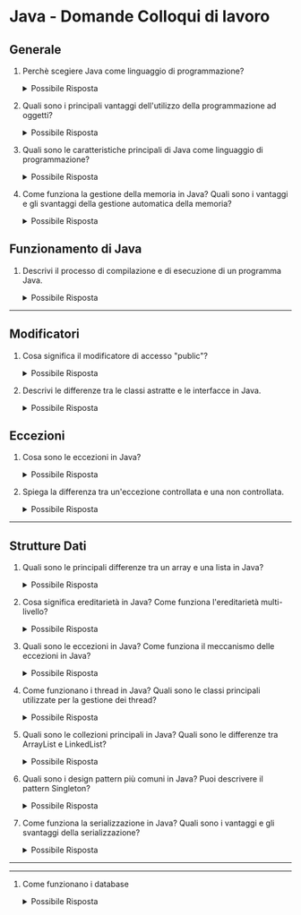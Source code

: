 # Java - Domande Colloqui di lavoro

## Generale

1. Perchè scegiere Java come linguaggio di programmazione?
    <details><summary> Possibile Risposta</summary>
    Perche le applicazioni sviluppate in java sono multipiattaforma: Interpretato il codice sorgente, e generato il programma oggetto (bytecode), quest'ultimo può essere compilato con una 

    ---
    </details>

1. Quali sono i principali vantaggi dell'utilizzo della programmazione ad oggetti?
    <details><summary> Possibile Risposta</summary>


    ---
    </details>

1. Quali sono le caratteristiche principali di Java come linguaggio di programmazione?
    <details><summary> Possibile Risposta</summary>


    ---
    </details>

1. Come funziona la gestione della memoria in Java? Quali sono i vantaggi e gli svantaggi della gestione automatica della memoria?
    <details><summary> Possibile Risposta</summary>


    ---
    </details>

## Funzionamento di Java

1. Descrivi il processo di compilazione e di esecuzione di un programma Java.
    <details><summary> Possibile Risposta</summary>


    ---
    </details>

---
## Modificatori
1. Cosa significa il modificatore di accesso "public"?
    <details><summary> Possibile Risposta</summary>
    Il modificatore di accesso "public" rende un membro (metodo o variabile) accessibile da qualsiasi classe, sia all'interno dello stesso package che all'esterno.

    ---
    </details>

1. Descrivi le differenze tra le classi astratte e le interfacce in Java.
    <details><summary> Possibile Risposta</summary>
    Una classe astratta è una classe che non può essere istanziata direttamente, ma può essere usata come base per altre classi derivate. Può contenere sia metodi astratti che metodi concreti.   

    Un'interfaccia, invece, è una collezione di metodi pubblici che possono essere implementati da diverse classi. Tutti i metodi in un'interfaccia sono pubblici e astratti per default.

    ---
    </details>

## Eccezioni

1. Cosa sono le eccezioni in Java?
    <details><summary> Possibile Risposta</summary>
    Le eccezioni in Java sono oggetti che rappresentano situazioni anomale che possono verificarsi durante l'esecuzione del programma. Vengono sollevate quando si verifica un'eccezione e possono essere gestite con il costrutto try-catch.

    ---
    </details>
1. Spiega la differenza tra un'eccezione controllata e una non controllata.
    <details><summary> Possibile Risposta</summary>


    ---
    </details>

---
## Strutture Dati

1. Quali sono le principali differenze tra un array e una lista in Java?
    <details><summary> Possibile Risposta</summary>


    ---
    </details>

1. Cosa significa ereditarietà in Java? Come funziona l'ereditarietà multi-livello?
    <details><summary> Possibile Risposta</summary>


    ---
    </details>

1. Quali sono le eccezioni in Java? Come funziona il meccanismo delle eccezioni in Java?
    <details><summary> Possibile Risposta</summary>


    ---
    </details>

1. Come funzionano i thread in Java? Quali sono le classi principali utilizzate per la gestione dei thread?
    <details><summary> Possibile Risposta</summary>


    ---
    </details>

1. Quali sono le collezioni principali in Java? Quali sono le differenze tra ArrayList e LinkedList?
    <details><summary> Possibile Risposta</summary>


    ---
    </details>

1. Quali sono i design pattern più comuni in Java? Puoi descrivere il pattern Singleton?
    <details><summary> Possibile Risposta</summary>


    ---
    </details>

1. Come funziona la serializzazione in Java? Quali sono i vantaggi e gli svantaggi della serializzazione?
    <details><summary> Possibile Risposta</summary>


    ---
    </details>

---
---
1. Come funzionano i database
    <details><summary> Possibile Risposta</summary>


    ---
    </details>

